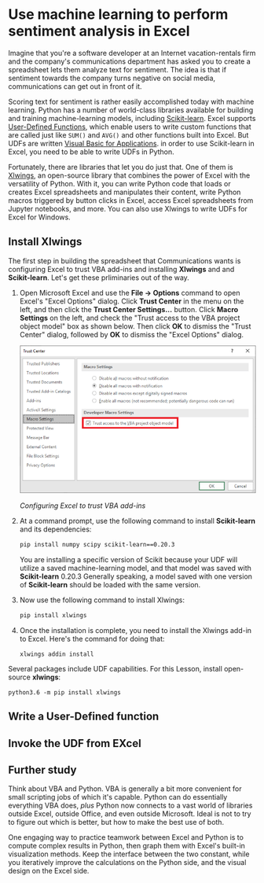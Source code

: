 # Use machine learning to perform sentiment analysis in Excel

Imagine that you're a software developer at an Internet vacation-rentals firm and the company's communications department has asked you to create a spreadsheet lets them analyze text for sentiment. The idea is that if sentiment towards the company turns negative on social media, communications can get out in front of it.

Scoring text for sentiment is rather easily accomplished today with machine learning. Python has a number of world-class libraries available for building and training machine-learning models, including [Scikit-learn](https://scikit-learn.org/stable/index.html). Excel supports [User-Defined Functions](https://support.office.com/en-ie/article/create-custom-functions-in-excel-2f06c10b-3622-40d6-a1b2-b6748ae8231f), which enable users to write custom functions that are called just like `SUM()` and `AVG()` and other functions built into Excel. But UDFs are written [Visual Basic for Applications](https://en.wikipedia.org/wiki/Visual_Basic_for_Applications). in order to use Scikit-learn in Excel, you need to be able to write UDFs in Python.

Fortunately, there are libraries that let you do just that. One of them is [Xlwings](https://www.xlwings.org/), an open-source library that combines the power of Excel with the versatility of Python. With it, you can write Python code that loads or creates Excel spreadsheets and manipulates their content, write Python macros triggered by button clicks in Excel, access Excel spreadsheets from Jupyter notebooks, and more. You can also use Xlwings to write UDFs for Excel for Windows.

## Install Xlwings

The first step in building the spreadsheet that Communications wants is configuring Excel to trust VBA add-ins and installing **Xlwings** and and **Scikit-learn**. Let's get these prliminaries out of the way.

1. Open Microsoft Excel and use the **File -> Options** command to open Excel's "Excel Options" dialog. Click **Trust Center** in the menu on the left, and then click the **Trust Center Settings...** button. Click **Macro Settings** on the left, and check the "Trust access to the VBA project object model" box as shown below. Then click **OK** to dismiss the "Trust Center" dialog, followed by **OK** to dismiss the "Excel Options" dialog.

	![Configuring Excel to trust VBA add-ins](media/trust-vba.png)

	_Configuring Excel to trust VBA add-ins_

1. At a command prompt, use the following command to install **Scikit-learn** and its dependencies:

	```bash
	pip install numpy scipy scikit-learn==0.20.3
	```

	You are installing a specific version of Scikit because your UDF will utilize a saved machine-learning model, and that model was saved with **Scikit-learn** 0.20.3 Generally speaking, a model saved with one version of **Scikit-learn** should be loaded with the same version.

1. Now use the following command to install Xlwings:

	```bash
	pip install xlwings
	```

1. Once the installation is complete, you need to install the Xlwings add-in to Excel. Here's the command for doing that:

	```
	xlwings addin install
	```







Several packages include UDF capabilities.  For this Lesson, install open-source **xlwings**:

    python3.6 -m pip install xlwings


## Write a User-Defined function





## Invoke the UDF from EXcel





## Further study

Think about VBA and Python.  VBA is generally a bit more convenient for small scripting jobs of which it's capable.  Python can do essentially everything VBA does, _plus_ Python now connects to a vast world of libraries outside Excel, outside Office, and even outside Microsoft.  Ideal is not to try to figure out which is better, but how to make the best use of both.

One engaging way to practice teamwork between Excel and Python is to compute complex results in Python, then graph them with Excel's built-in visualization methods.  Keep the interface between the two constant, while you iteratively improve the calculations on the Python side, and the visual design on the Excel side.